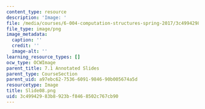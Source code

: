 ```yaml
---
content_type: resource
description: 'Image: '
file: /media/courses/6-004-computation-structures-spring-2017/3c49942983b8923bf8468502c767cb90_Slide08.png
file_type: image/png
image_metadata:
  caption: ''
  credit: ''
  image-alt: ''
learning_resource_types: []
ocw_type: OCWImage
parent_title: 7.1 Annotated Slides
parent_type: CourseSection
parent_uid: a97ebc62-7536-6091-9846-90b005674a5d
resourcetype: Image
title: Slide08.png
uid: 3c499429-83b8-923b-f846-8502c767cb90
---
```

